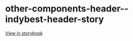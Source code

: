 # other-components-header--indybest-header-story

[View in storybook](https://raw.githack.com/Independent-Digital-News-and-Media-Ltd/indy-branch-review/PR-7827-sb/index.html?path=/story/other-components-header--indybest-header-story)